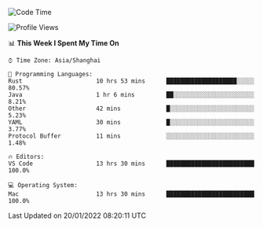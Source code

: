<!--START_SECTION:waka-->
![Code Time](http://img.shields.io/badge/Code%20Time-929%20hrs%2039%20mins-blue)

![Profile Views](http://img.shields.io/badge/Profile%20Views-5-blue)

📊 **This Week I Spent My Time On** 

```text
⌚︎ Time Zone: Asia/Shanghai

💬 Programming Languages: 
Rust                     10 hrs 53 mins      ████████████████████░░░░░   80.57% 
Java                     1 hr 6 mins         ██░░░░░░░░░░░░░░░░░░░░░░░   8.21% 
Other                    42 mins             █░░░░░░░░░░░░░░░░░░░░░░░░   5.23% 
YAML                     30 mins             █░░░░░░░░░░░░░░░░░░░░░░░░   3.77% 
Protocol Buffer          11 mins             ░░░░░░░░░░░░░░░░░░░░░░░░░   1.48%

🔥 Editors: 
VS Code                  13 hrs 30 mins      █████████████████████████   100.0%

💻 Operating System: 
Mac                      13 hrs 30 mins      █████████████████████████   100.0%

```


 Last Updated on 20/01/2022 08:20:11 UTC
<!--END_SECTION:waka-->

